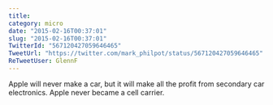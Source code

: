 ```yaml
---
title: 
category: micro
date: "2015-02-16T00:37:01"
slug: "2015-02-16T00:37:01"
TwitterId: "567120427059646465"
TweetUrl: "https://twitter.com/mark_philpot/status/567120427059646465"
ReTweetUser: GlennF
---
```


<i class="fa fa-retweet" aria-hidden="true"></i> Apple will never make a car,
but it will make all the profit from secondary car electronics. Apple never
became a cell carrier.
